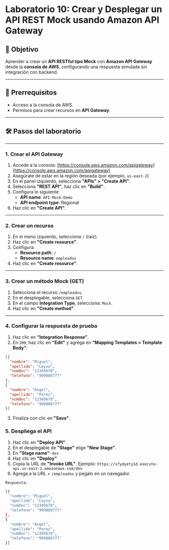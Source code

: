 # Laboratorio 10: Crear y Desplegar un API REST Mock usando Amazon API Gateway

## 🎯 Objetivo

Aprender a crear un **API RESTful tipo Mock** con **Amazon API Gateway** desde la **consola de AWS**, configurando una respuesta simulada sin integración con backend.

---

## 🧰 Prerrequisitos

- Acceso a la consola de AWS.
- Permisos para crear recursos en **API Gateway**.

---

## 🛠️ Pasos del laboratorio

---

### 1. Crear el API Gateway

1. Accede a la consola: [https://console.aws.amazon.com/apigateway](https://console.aws.amazon.com/apigateway)
2. Asegúrate de estar en la región deseada (por ejemplo, `us-east-2`)
3. En el panel izquierdo, selecciona **"APIs" > "Create API"**.
4. Selecciona **"REST API"**, haz clic en **"Build"**.
5. Configura lo siguiente:
   - **API name**: `API-Mock-Demo`
   - **API endpoint type**: Regional
6. Haz clic en **"Create API"**.

---

### 2. Crear un recurso

1. En el menú izquierdo, selecciona `/` (raíz).
2. Haz clic en **"Create resource"**.
3. Configura:
   - **Resource path**: `/`
   - **Resource name**: `empleados`
4. Haz clic en **"Create resource"**.

---

### 3. Crear un método Mock (GET)

1. Selecciona el recurso `/empleados`.
2. En el desplegable, selecciona `GET`.
3. En el campo **Integration Type**, selecciona: `Mock`.
4. Haz clic en **"Create method"**.

---

### 4. Configurar la respuesta de prueba

1. Haz clic en **“Integration Response”**.
2. En `200`, haz clic en **"Edit"** y agrega en **"Mapping Templates > Template Body"**:

```json
[{
  "nombre": "Miguel",
  "apellido": "Leyva",
  "numDoc": "12345678",
  "telefono": "999888777"
},
{
  "nombre": "Angel",
  "apellido": "Perez",
  "numDoc": "12345678",
  "telefono": "999888777"
}]
```
3. Finaliza con clic en **"Save"**.

### 5. Despliega el API

1. Haz clic en **"Deploy API"**.
2. En el desplegable de **"Stage"** elige **"New Stage"**.
3. En **"Stage name"**: `dev`
4. Haz clic en **"Deploy"**
5. Copia la URL de **"Invoke URL"**.
Ejemplo: `https://sfydyety1d.execute-api.us-east-2.amazonaws.com/dev`
6. Agrega a la URL + `/empleados` y pegalo en un navegador.

`Respuesta:`

```bash
[{
  "nombre": "Miguel",
  "apellido": "Leyva",
  "numDoc": "12345678",
  "telefono": "999888777"
},
{
  "nombre": "Angel",
  "apellido": "Perez",
  "numDoc": "12345678",
  "telefono": "999888777"
}]
```

